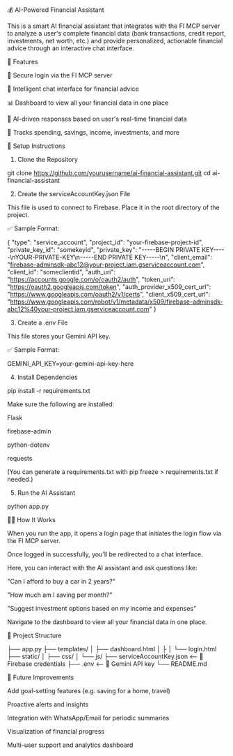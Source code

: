 💰 AI-Powered Financial Assistant

This is a smart AI financial assistant that integrates with the FI MCP server to analyze a user's complete financial data (bank transactions, credit report, investments, net worth, etc.) and provide personalized, actionable financial advice through an interactive chat interface.

🚀 Features

🔐 Secure login via the FI MCP server

💬 Intelligent chat interface for financial advice

📊 Dashboard to view all your financial data in one place

🧠 AI-driven responses based on user's real-time financial data

💾 Tracks spending, savings, income, investments, and more

💪 Setup Instructions

1. Clone the Repository

git clone https://github.com/yourusername/ai-financial-assistant.git
cd ai-financial-assistant

2. Create the serviceAccountKey.json File

This file is used to connect to Firebase. Place it in the root directory of the project.

✅ Sample Format:

{
  "type": "service_account",
  "project_id": "your-firebase-project-id",
  "private_key_id": "somekeyid",
  "private_key": "-----BEGIN PRIVATE KEY-----\nYOUR-PRIVATE-KEY\n-----END PRIVATE KEY-----\n",
  "client_email": "firebase-adminsdk-abc12@your-project.iam.gserviceaccount.com",
  "client_id": "someclientid",
  "auth_uri": "https://accounts.google.com/o/oauth2/auth",
  "token_uri": "https://oauth2.googleapis.com/token",
  "auth_provider_x509_cert_url": "https://www.googleapis.com/oauth2/v1/certs",
  "client_x509_cert_url": "https://www.googleapis.com/robot/v1/metadata/x509/firebase-adminsdk-abc12%40your-project.iam.gserviceaccount.com"
}

3. Create a .env File

This file stores your Gemini API key.

✅ Sample Format:

GEMINI_API_KEY=your-gemini-api-key-here

4. Install Dependencies

pip install -r requirements.txt

Make sure the following are installed:

Flask

firebase-admin

python-dotenv

requests

(You can generate a requirements.txt with pip freeze > requirements.txt if needed.)

5. Run the AI Assistant

python app.py

🧑‍💼 How It Works

When you run the app, it opens a login page that initiates the login flow via the FI MCP server.

Once logged in successfully, you'll be redirected to a chat interface.

Here, you can interact with the AI assistant and ask questions like:

"Can I afford to buy a car in 2 years?"

"How much am I saving per month?"

"Suggest investment options based on my income and expenses"

Navigate to the dashboard to view all your financial data in one place.

📌 Project Structure

├── app.py
├── templates/
│   ├── dashboard.html
│   ├
│   └── login.html
├── static/
│   ├── css/
│   └── js/
├── serviceAccountKey.json   <-- 🔐 Firebase credentials
├── .env                     <-- 🔑 Gemini API key
└── README.md

🔮 Future Improvements

Add goal-setting features (e.g. saving for a home, travel)

Proactive alerts and insights

Integration with WhatsApp/Email for periodic summaries

Visualization of financial progress

Multi-user support and analytics dashboard

